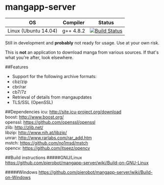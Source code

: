 # mangapp-server

OS | Compiler | Status
---|----------|--------
Linux (Ubuntu 14.04)|g++ 4.8.2|[![Build Status](https://travis-ci.org/pierobot/mangapp-server.svg?branch=master)](https://travis-ci.org/pierobot/mangapp-server)|

Still in development and **probably** not ready for usage. Use at your own risk.

This is **not** an application to download manga from various sources. If that's what you're after, look elsewhere.

##Features
* Support for the following archive formats:
 * cbz/zip
 * cbr/rar
 * cb7/7z
* Retrieval of details from mangaupdates
* TLS/SSL (OpenSSL)


##Dependencies
icu:    http://site.icu-project.org/download </br>
boost:  http://www.boost.org/ </br>
openssl: https://github.com/openssl/openssl </br>
zlib:   http://zlib.net/ </br>
libzip: http://www.nih.at/libzip/ </br>
unrar:  http://www.rarlabs.com/rar_add.htm </br>
mstch:  https://github.com/no1msd/mstch </br>
opencv: https://github.com/itseez/opencv </br>

##Build instructions
#####GNU/Linux
https://github.com/pierobot/mangapp-server/wiki/Build-on-GNU-Linux

#####Windows
https://github.com/pierobot/mangapp-server/wiki/Build-on-Windows

